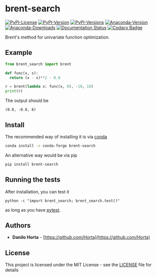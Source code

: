 # brent-search

[![PyPI-License](https://img.shields.io/pypi/l/brent-search.svg?style=flat-square)](https://pypi.python.org/pypi/brent-search/)
[![PyPI-Version](https://img.shields.io/pypi/v/brent-search.svg?style=flat-square)](https://pypi.python.org/pypi/brent-search/) [![PyPI-Versions](https://img.shields.io/pypi/pyversions/brent-search.svg)](https://pypi.python.org/pypi/brent-search/) [![Anaconda-Version](https://anaconda.org/conda-forge/brent-search/badges/version.svg)](https://anaconda.org/conda-forge/brent-search) [![Anaconda-Downloads](https://anaconda.org/conda-forge/brent-search/badges/downloads.svg)](https://anaconda.org/conda-forge/brent-search) [![Documentation Status](https://readthedocs.org/projects/brent-search/badge/?style=flat-square&version=latest)](https://brent-search.readthedocs.io/) [![Codacy Badge](https://api.codacy.com/project/badge/Grade/259a10b874124d91bccf61e516522607)](https://www.codacy.com/app/danilo.horta/brent-search?utm_source=github.com&amp;utm_medium=referral&amp;utm_content=limix/brent-search&amp;utm_campaign=Badge_Grade) 

Brent's method for univariate function optimization.

## Example

```python
from brent_search import brent

def func(x, s):
  return (x - s)**2 - 0.8

r = brent(lambda x: func(x, 0), -10, 10)
print(r)
```
The output should be
```
(0.0, -0.8, 6)
```

## Install

The recommended way of installing it is via
[conda](http://conda.pydata.org/docs/index.html)
```bash
conda install -c conda-forge brent-search
```

An alternative way would be via pip
```bash
pip install brent-search
```

## Running the tests

After installation, you can test it
```
python -c "import brent_search; brent_search.test()"
```
as long as you have [pytest](http://docs.pytest.org/en/latest/).

## Authors

* **Danilo Horta** - [https://github.com/Horta](https://github.com/Horta)

## License

This project is licensed under the MIT License - see the
[LICENSE](LICENSE) file for details
